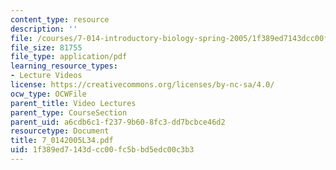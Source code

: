 ```yaml
---
content_type: resource
description: ''
file: /courses/7-014-introductory-biology-spring-2005/1f389ed7143dcc00fc5bbd5edc00c3b3_7_0142005L34.pdf
file_size: 81755
file_type: application/pdf
learning_resource_types:
- Lecture Videos
license: https://creativecommons.org/licenses/by-nc-sa/4.0/
ocw_type: OCWFile
parent_title: Video Lectures
parent_type: CourseSection
parent_uid: a6cdb6c1-f237-9b60-8fc3-dd7bcbce46d2
resourcetype: Document
title: 7_0142005L34.pdf
uid: 1f389ed7-143d-cc00-fc5b-bd5edc00c3b3
---
```

